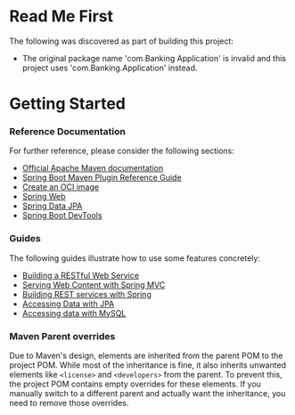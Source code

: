 # Read Me First
The following was discovered as part of building this project:

* The original package name 'com.Banking Application' is invalid and this project uses 'com.Banking.Application' instead.

# Getting Started

### Reference Documentation
For further reference, please consider the following sections:

* [Official Apache Maven documentation](https://maven.apache.org/guides/index.html)
* [Spring Boot Maven Plugin Reference Guide](https://docs.spring.io/spring-boot/3.3.4/maven-plugin)
* [Create an OCI image](https://docs.spring.io/spring-boot/3.3.4/maven-plugin/build-image.html)
* [Spring Web](https://docs.spring.io/spring-boot/docs/3.3.4/reference/htmlsingle/index.html#web)
* [Spring Data JPA](https://docs.spring.io/spring-boot/docs/3.3.4/reference/htmlsingle/index.html#data.sql.jpa-and-spring-data)
* [Spring Boot DevTools](https://docs.spring.io/spring-boot/docs/3.3.4/reference/htmlsingle/index.html#using.devtools)

### Guides
The following guides illustrate how to use some features concretely:

* [Building a RESTful Web Service](https://spring.io/guides/gs/rest-service/)
* [Serving Web Content with Spring MVC](https://spring.io/guides/gs/serving-web-content/)
* [Building REST services with Spring](https://spring.io/guides/tutorials/rest/)
* [Accessing Data with JPA](https://spring.io/guides/gs/accessing-data-jpa/)
* [Accessing data with MySQL](https://spring.io/guides/gs/accessing-data-mysql/)

### Maven Parent overrides

Due to Maven's design, elements are inherited from the parent POM to the project POM.
While most of the inheritance is fine, it also inherits unwanted elements like `<license>` and `<developers>` from the parent.
To prevent this, the project POM contains empty overrides for these elements.
If you manually switch to a different parent and actually want the inheritance, you need to remove those overrides.

